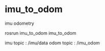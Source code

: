 # imu_to_odom
imu odometry


rosrun imu_to_odom imu_to_odom

imu topic : /imu/data
odom topic : /imu_odom
